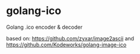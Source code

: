 # golang-ico
Golang .ico encoder &amp; decoder

based on:
https://github.com/zyxar/image2ascii
  and
https://github.com/Kodeworks/golang-image-ico

